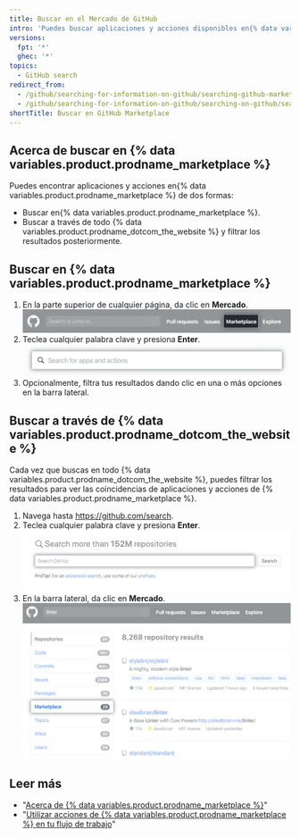 ```yaml
---
title: Buscar en el Mercado de GitHub
intro: 'Puedes buscar aplicaciones y acciones disponibles en{% data variables.product.prodname_marketplace %}.'
versions:
  fpt: '*'
  ghec: '*'
topics:
  - GitHub search
redirect_from:
  - /github/searching-for-information-on-github/searching-github-marketplace
  - /github/searching-for-information-on-github/searching-on-github/searching-github-marketplace
shortTitle: Buscar en GitHub Marketplace
---
```


## Acerca de buscar en {% data variables.product.prodname_marketplace %}

Puedes encontrar aplicaciones y acciones en{% data variables.product.prodname_marketplace %} de dos formas:

- Buscar en{% data variables.product.prodname_marketplace %}.
- Buscar a través de todo {% data variables.product.prodname_dotcom_the_website %} y filtrar los resultados posteriormente.

## Buscar en {% data variables.product.prodname_marketplace %}

1. En la parte superior de cualquier página, da clic en **Mercado**. ![Enlace a Mercado](/assets/images/help/search/marketplace-link.png)
2. Teclea cualquier palabra clave y presiona **Enter**. ![Buscar linter en {% data variables.product.prodname_marketplace %}](/assets/images/help/search/marketplace-apps-and-actions-search-field.png)
3. Opcionalmente, filtra tus resultados dando clic en una o más opciones en la barra lateral.

## Buscar a través de {% data variables.product.prodname_dotcom_the_website %}

Cada vez que buscas en todo {% data variables.product.prodname_dotcom_the_website %}, puedes filtrar los resultados para ver las coincidencias de aplicaciones y acciones de {% data variables.product.prodname_marketplace %}.

1. Navega hasta https://github.com/search.
2. Teclea cualquier palabra clave y presiona **Enter**. ![campo buscar](/assets/images/help/search/search-field.png)
3. En la barra lateral, da clic en **Mercado**. ![Buscar resultados para linter con la opción del menú lateral del Mercado resaltada](/assets/images/help/search/marketplace-left-side-navigation.png)

## Leer más

- "[Acerca de {% data variables.product.prodname_marketplace %}](/github/customizing-your-github-workflow/about-github-marketplace)"
- "[Utilizar acciones de {% data variables.product.prodname_marketplace %} en tu flujo de trabajo](/actions/automating-your-workflow-with-github-actions/using-actions-from-github-marketplace-in-your-workflow)"

